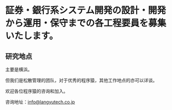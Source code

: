 # 証券・銀行系システム開発の設計・開発から運用・保守までの各工程要員を募集いたします。

## 研究地点

主要是横浜。

但我们是松散管理的团队，对于优秀的程序猿，其他工作地点的亦可以详谈。


欢迎各位程序猿的咨询和加入。

咨询地址：[info@langyutech.co.jp](mailto:info@langyutech.co.jp?subject=案件ID：TS001CN)


